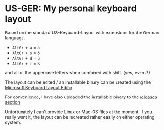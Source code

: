 # US-GER: My personal keyboard layout

Based on the standard US-Keyboard-Layout with extensions for the German language.

- `AltGr + a` = `ä`
- `AltGr + s` = `ö`
- `AltGr + d` = `ü`
- `AltGr + f` = `ß`

and all of the uppercase letters when combined with shift. (yes, even ẞ)

The layout can be edited / an installable binary can be created using the [Microsoft Keyboard Layout Editor](https://www.microsoft.com/en-us/download/details.aspx?id=102134).

For convenience, I have also uploaded the installable binary to the [releases section](https://github.com/RvNovae/us-ger/release)

Unfortunately I can't provide Linux or Mac-OS files at the moment.
If you really want it, the layout can be recreated rather easily on either operating system.
